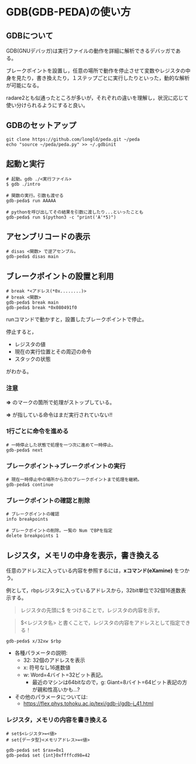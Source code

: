 # GDB(GDB-PEDA)の使い方

## GDBについて
GDB(GNUデバッガ)は実行ファイルの動作を詳細に解析できるデバッガである。

ブレークポイントを設置し，任意の場所で動作を停止させて変数やレジスタの中身を見たり，書き換えたり，１ステップごとに実行したりといった，動的な解析が可能になる。

radare2とも似通ったところが多いが，それぞれの違いを理解し，状況に応じて使い分けられるようにすると良い。

## GDBのセットアップ
```
git clone https://github.com/longld/peda.git ~/peda
echo "source ~/peda/peda.py" >> ~/.gdbinit
```

## 起動と実行
```
# 起動。gdb ./<実行ファイル>
$ gdb ./intro
```

```
# 関数の実行。引数も渡せる
gdb-peda$ run AAAAA
```

```
# pythonを呼び出してその結果を引数に渡したり...といったことも
gdb-peda$ run $(python3 -c "print('A'*5)")
```

## アセンブリコードの表示
```
# disas <関数> で逆アセンブル。
gdb-peda$ disas main
```

## ブレークポイントの設置と利用
```
# break *<アドレス(*0x........)>
# break <関数>
gdb-peda$ break main
gdb-peda$ break *0x080491f0
```

runコマンドで動かすと，設置したブレークポイントで停止。

停止すると，

- レジスタの値
- 現在の実行位置とその周辺の命令
- スタックの状態

がわかる。

### 注意
**=>** のマークの箇所で処理がストップしている。

**=>** が指している命令はまだ実行されていない!!

### 1行ごとに命令を進める
```
# 一時停止した状態で処理を一つ次に進めて一時停止。
gdb-peda$ next
```

### ブレークポイント->ブレークポイントの実行
```
# 現在一時停止中の場所から次のブレークポイントまで処理を継続。
gdb-peda$ continue
```

### ブレークポイントの確認と削除
```
# ブレークポイントの確認
info breakpoints

# ブレークポイントの削除。一覧の Num でBPを指定
delete breakpoints 1
```

## レジスタ，メモリの中身を表示，書き換える
任意のアドレスに入っている内容を参照するには，**xコマンド(eXamine)** をつかう。

例として，rbpレジスタに入っているアドレスから，32bit単位で32個16進数表示する。

> レジスタの先頭に$ をつけることで，レジスタの内容を示す。

> $<レジスタ名> と書くことで，レジスタの内容をアドレスとして指定できる！

```
gdb-peda$ x/32xw $rbp
```
- 各種パラメータの説明:
  - 32: 32個のアドレスを表示
  - x: 符号なし16進数値
  - w: Word=4バイト=32ビット表記。
    - 最近のマシンは64bitなので，g: Giant=8バイト=64ビット表記の方が親和性高いかも...?
- その他のパラメータについては:
  - https://flex.phys.tohoku.ac.jp/texi/gdb-j/gdb-j_41.html

### レジスタ，メモリの内容を書き換える
```
# set$<レジスタ>=<値>
# set{データ型}<メモリアドレス>=<値>

gdb-peda$ set $rax=0x1
gdb-peda$ set {int}0xffffcd98=42
```
